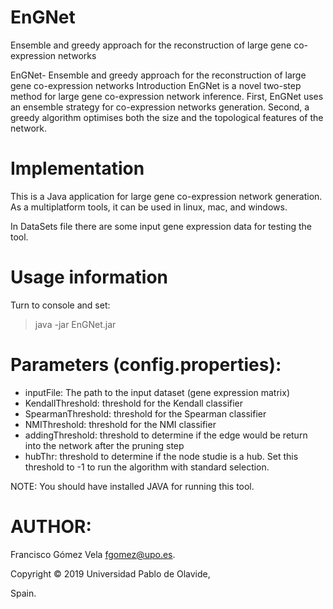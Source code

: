 # EnGNet
Ensemble and greedy approach for the reconstruction of large gene co-expression networks

EnGNet- Ensemble and greedy approach for the reconstruction of large gene co-expression networks
Introduction
EnGNet is a novel two-step method for large gene co-expression network inference. First, EnGNet uses an ensemble strategy for co-expression networks generation. Second, a greedy algorithm optimises both the size and the topological features of the network. 



# Implementation
This is a Java application for large gene co-expression network generation. As a multiplatform tools, it  can be used in linux, mac, and windows.

In DataSets file there are some input gene expression data for testing the tool.

# Usage information
Turn to console and set:

> java -jar EnGNet.jar 



# Parameters (config.properties):

* inputFile: The path to the input dataset (gene expression matrix)
* KendallThreshold: threshold for the Kendall classifier
* SpearmanThreshold: threshold for the Spearman classifier
* NMIThreshold: threshold for the NMI classifier
* addingThreshold: threshold to determine if the edge would be return into the network after the pruning step
* hubThr: threshold to determine if the node studie is a hub. Set this threshold to -1 to run the algorithm with standard selection.


NOTE: You should have installed JAVA for running this tool.



# AUTHOR:
Francisco Gómez Vela <fgomez@upo.es>.

Copyright © 2019 Universidad Pablo de Olavide, 

Spain.
